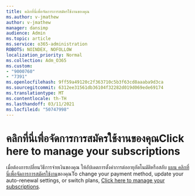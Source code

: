 ```yaml
---
title: คลิกที่นี่เพื่อจัดการการสมัครใช้งานของคุณ
ms.author: v-jmathew
author: v-jmathew
manager: dansimp
audience: Admin
ms.topic: article
ms.service: o365-administration
ROBOTS: NOINDEX, NOFOLLOW
localization_priority: Normal
ms.collection: Adm_O365
ms.custom:
- "9000760"
- "7391"
ms.openlocfilehash: 9ff59a49120c2f363710c5b3f63cd8aaaba9d3ca
ms.sourcegitcommit: 6312ee31561db36104f32282d019d069ede69174
ms.translationtype: MT
ms.contentlocale: th-TH
ms.lasthandoff: 03/11/2021
ms.locfileid: "50747998"
---
```

# <a name="click-here-to-manage-your-subscriptions"></a><span data-ttu-id="34bf4-102">คลิกที่นี่เพื่อจัดการการสมัครใช้งานของคุณ</span><span class="sxs-lookup"><span data-stu-id="34bf4-102">Click here to manage your subscriptions</span></span>

<span data-ttu-id="34bf4-103">เมื่อต้องการเปลี่ยนวิธีการจ่ายเงินของคุณ ให้อัปเดตการตั้งค่าการต่ออายุอัตโนมัติหรือสลับ [แผน คลิกที่นี่เพื่อจัดการการสมัครใช้งาน](https://portal.office.com/AdminPortal/Home#/subscriptions)ของคุณ</span><span class="sxs-lookup"><span data-stu-id="34bf4-103">To change your payment method, update your auto-renewal settings, or switch plans, [Click here to manage your subscriptions](https://portal.office.com/AdminPortal/Home#/subscriptions).</span></span>
